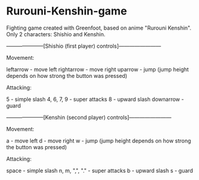 # Rurouni-Kenshin-game
Fighting game created with Greenfoot, based on anime "Rurouni Kenshin". Only 2 characters: Shishio and Kenshin.

———————[Shishio (first player) controls]————————

Movement:

leftarrow - move left
rightarrow - move right
uparrow - jump (jump height depends on how strong the button was pressed)

Attacking:

5 - simple slash
4, 6, 7, 9 - super attacks
8 - upward slash
downarrow - guard


———————[Kenshin (second player) controls]————————

Movement:

a - move left
d - move right
w - jump (jump height depends on how strong the button was pressed)

Attacking:

space - simple slash
n, m, ",", "." - super attacks
b - upward slash
s - guard

